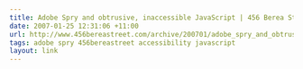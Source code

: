 ```yaml
---
title: Adobe Spry and obtrusive, inaccessible JavaScript | 456 Berea Street
date: 2007-01-25 12:31:06 +11:00
url: http://www.456bereastreet.com/archive/200701/adobe_spry_and_obtrusive_inaccessible_javascript/
tags: adobe spry 456bereastreet accessibility javascript
layout: link
---
```

